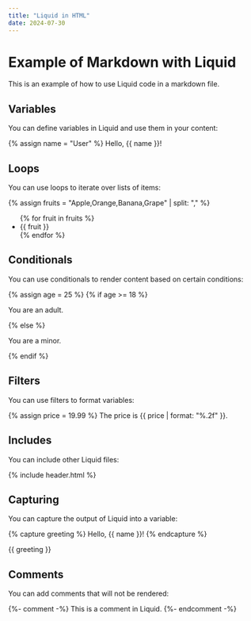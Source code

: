 ```yaml
---
title: "Liquid in HTML"
date: 2024-07-30
---
```


# Example of Markdown with Liquid

This is an example of how to use Liquid code in a markdown file.

<style>
	.header {
	  background-color: #fff;
	  color: {{ site.header_text_color }};
	  padding: 10px 0;
	  text-align: center;
	}
	
	.header h1 {
	  margin: 0;
	  font-size: 2rem;
	}
	
	.content {
	  padding: 20px;
	  background-color: {{ site.content_background_color }};
	}
</style>

## Variables

You can define variables in Liquid and use them in your content:

{% assign name = "User" %}
Hello, {{ name }}!

## Loops

You can use loops to iterate over lists of items:

{% assign fruits = "Apple,Orange,Banana,Grape" | split: "," %}
<ul>
{% for fruit in fruits %}
  <li>{{ fruit }}</li>
{% endfor %}
</ul>

## Conditionals

You can use conditionals to render content based on certain conditions:

{% assign age = 25 %}
{% if age >= 18 %}
  <p>You are an adult.</p>
{% else %}
  <p>You are a minor.</p>
{% endif %}

## Filters

You can use filters to format variables:

{% assign price = 19.99 %}
The price is {{ price | format: "%.2f" }}.

## Includes

You can include other Liquid files:

{% include header.html %}

## Capturing

You can capture the output of Liquid into a variable:

{% capture greeting %}
  Hello, {{ name }}!
{% endcapture %}

{{ greeting }}

## Comments

You can add comments that will not be rendered:

{%- comment -%}
  This is a comment in Liquid.
{%- endcomment -%}
